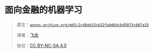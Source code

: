 # 面向金融的机器学习

> 原文：[`annas-archive.org/md5/2c46eb32c632fab66dcbd5073c687a15`](https://annas-archive.org/md5/2c46eb32c632fab66dcbd5073c687a15)
> 
> 译者：[飞龙](https://github.com/wizardforcel)
> 
> 协议：[CC BY-NC-SA 4.0](http://creativecommons.org/licenses/by-nc-sa/4.0/)